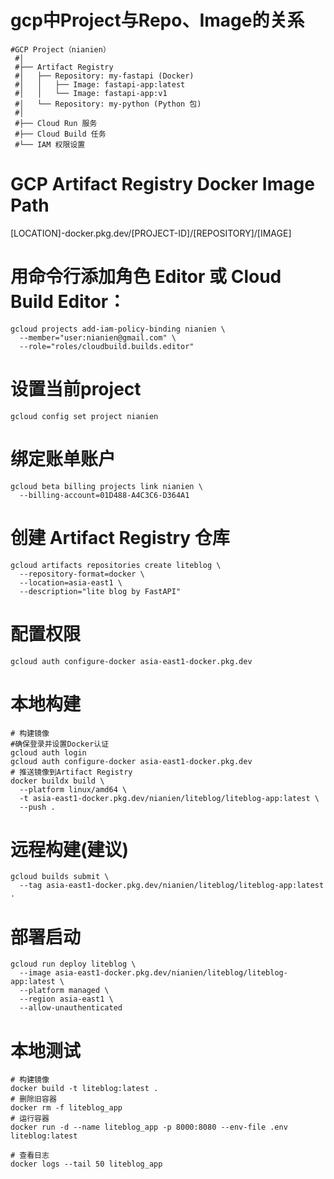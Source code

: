 
# gcp中Project与Repo、Image的关系
```text
#GCP Project（nianien）
 #│
 #├── Artifact Registry
 #│   ├── Repository: my-fastapi (Docker)
 #│   │   ├── Image: fastapi-app:latest
 #│   │   └── Image: fastapi-app:v1
 #│   └── Repository: my-python (Python 包)
 #│
 #├── Cloud Run 服务
 #├── Cloud Build 任务
 #└── IAM 权限设置

```
# GCP Artifact Registry Docker Image Path
[LOCATION]-docker.pkg.dev/[PROJECT-ID]/[REPOSITORY]/[IMAGE]

# 用命令行添加角色 Editor 或 Cloud Build Editor：
```shell
gcloud projects add-iam-policy-binding nianien \
  --member="user:nianien@gmail.com" \
  --role="roles/cloudbuild.builds.editor" 
```

# 设置当前project
```shell
gcloud config set project nianien
```

# 绑定账单账户
```shell
gcloud beta billing projects link nianien \
  --billing-account=01D488-A4C3C6-D364A1
```

# 创建 Artifact Registry 仓库
```shell
gcloud artifacts repositories create liteblog \
  --repository-format=docker \
  --location=asia-east1 \
  --description="lite blog by FastAPI"
```


# 配置权限
```shell
gcloud auth configure-docker asia-east1-docker.pkg.dev
```
# 本地构建
```shell
# 构建镜像
#确保登录并设置Docker认证
gcloud auth login
gcloud auth configure-docker asia-east1-docker.pkg.dev
# 推送镜像到Artifact Registry
docker buildx build \
  --platform linux/amd64 \
  -t asia-east1-docker.pkg.dev/nianien/liteblog/liteblog-app:latest \
  --push .
```

# 远程构建(建议)
```shell
gcloud builds submit \
  --tag asia-east1-docker.pkg.dev/nianien/liteblog/liteblog-app:latest .
```

# 部署启动
```shell
gcloud run deploy liteblog \
  --image asia-east1-docker.pkg.dev/nianien/liteblog/liteblog-app:latest \
  --platform managed \
  --region asia-east1 \
  --allow-unauthenticated
```

# 本地测试
```shell
# 构建镜像
docker build -t liteblog:latest .
# 删除旧容器
docker rm -f liteblog_app
# 运行容器
docker run -d --name liteblog_app -p 8000:8080 --env-file .env liteblog:latest

# 查看日志
docker logs --tail 50 liteblog_app
```